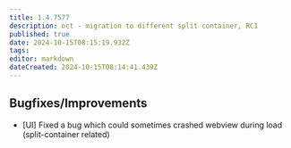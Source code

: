 ```yaml
---
title: 1.4.7577
description: oct - migration to different split container, RC1
published: true
date: 2024-10-15T08:15:19.932Z
tags: 
editor: markdown
dateCreated: 2024-10-15T08:14:41.439Z
---
```


## Bugfixes/Improvements

- [UI] Fixed a bug which could sometimes crashed webview during load (split-container related)

